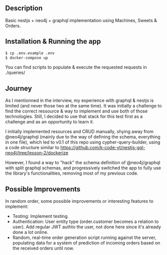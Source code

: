 ## Description
Basic nestjs + neo4j + graphql implementation using Machines, Sweets & Orders.

## Installation & Running the app

```bash
$ cp .env.example .env
$ docker-compose up
```
You can find scripts to populate & execute the requested requests in ./queries/

## Journey
As I mentionned in the interview, my experience with graphql & nestjs is limited (and never those two at the same time). It was initially a challenge to find the correct ressource & way to implement and use both of those technologies. Still, I decided to use that stack for this test first as a challenge and as an opportunity to learn it.

I initially implemented resources and CRUD manually, shying away from @neo4j/graphql (mainly due to the way of defining the schema, everything in one file), which led to v0.1 of this repo using cypher-query-builder, using a code structure similar to https://github.com/k-code-yt/nestjs-gql-neo4j/tree/lesson-2/dockerize

However, I found a way to "hack" the schema definition of @neo4j/graphql with split graphql schemas, and progressively switched the app to fully use the library's functionalities, removing most of my previous code.

## Possible Improvements
In random order, some possible improvements or interesting features to implement:
- Testing: Implement testing.
- Authentication: User entity type (order.customer becomes a relation to user). Add regular JWT authto the user, not done here since it's already done a lot online.
- Random, real-time order generation script running against the server, populating data for a system of prediction of incoming orders based on the received orders until now.

